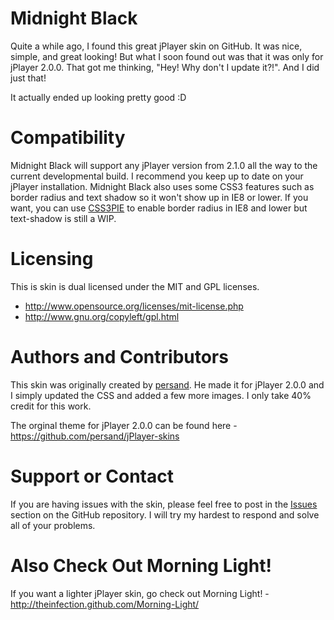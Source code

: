 Midnight Black
=========
Quite a while ago, I found this great jPlayer skin on GitHub. It was nice, simple, and great looking! But what I soon found out was that it was only for jPlayer 2.0.0. That got me thinking, "Hey! Why don't I update it?!". And I did just that!

It actually ended up looking pretty good :D

Compatibility
=========
Midnight Black will support any jPlayer version from 2.1.0 all the way to the current developmental build. I recommend you keep up to date on your jPlayer installation. Midnight Black also uses some CSS3 features such as border radius and text shadow so it won't show up in IE8 or lower. If you want, you can use [CSS3PIE](http://css3pie.com/) to enable border radius in IE8 and lower but text-shadow is still a WIP.

Licensing
=========
This is skin is dual licensed under the MIT and GPL licenses.
* http://www.opensource.org/licenses/mit-license.php
* http://www.gnu.org/copyleft/gpl.html

Authors and Contributors
=========
This skin was originally created by [persand](https://github.com/persand). He made it for jPlayer 2.0.0 and I simply updated the CSS and added a few more images. I only take 40% credit for this work.

The orginal theme for jPlayer 2.0.0 can be found here - https://github.com/persand/jPlayer-skins

Support or Contact
=========
If you are having issues with the skin, please feel free to post in the [Issues](https://github.com/TheInfection/Midnight-Black/issues) section on the GitHub repository. I will try my hardest to respond and solve all of your problems.

Also Check Out Morning Light!
=========
If you want a lighter jPlayer skin, go check out Morning Light! - http://theinfection.github.com/Morning-Light/
